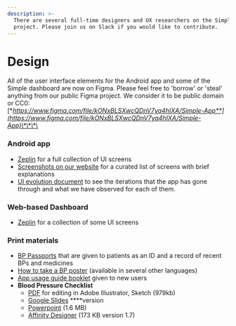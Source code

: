 ```yaml
---
description: >-
  There are several full-time designers and UX researchers on the Simple
  project. Please join us on Slack if you would like to contribute.
---
```


# Design

All of the user interface elements for the Android app and some of the Simple dashboard are now on Figma. Please feel free to 'borrow' or 'steal' anything from our public Figma project. We consider it to be public domain or CC0:  
[**https://www.figma.com/file/kONxBLSXwcQDnV7ya4hIXA/Simple-App**](https://www.figma.com/file/kONxBLSXwcQDnV7ya4hIXA/Simple-App)\*\*\*\*

### Android app

* [Zeplin](https://app.zeplin.io/project/5b9a49113dbe7958c1d3fde6) for a full collection of UI screens
* [Screenshots on our website](https://simple.org/screens) for a curated list of screens with brief explanations
* [UI evolution document](https://docs.google.com/document/d/1z-BCFZ7fpAUvAd55mIiPJBQBLQ9UusU-rrwmvhu0CMg/edit?usp=sharing) to see the iterations that the app has gone through and what we have observed for each of them.

### Web-based Dashboard

* [Zeplin](https://scene.zeplin.io/project/5ce85a735f66941e1fda8d5a) for a collection of some UI screens

### Print materials

* [BP Passports](https://www.dropbox.com/s/k95pspwvh8vikx4/BP%20Passport%20Punjabi%20v10%20%E2%80%94%20Sample.pdf?dl=0) that are given to patients as an ID and a record of recent BPs and medicines
* [How to take a BP poster](https://www.dropbox.com/s/vwi7k8gvnuf90xy/Blood-Pressure-Measurement-Checklist-007-CC0.pdf?dl=0) \(available in several other languages\)
* [App usage guide booklet](https://www.dropbox.com/s/8buicih4em2qjcg/Simple%20App%20Guide%20v1.2.pdf?dl=0) given to new users
* **Blood Pressure Checklist**
  * [PDF](https://www.dropbox.com/s/btqawupzl8m581r/Blood-Pressure-Measurement-Checklist-012-CC0.pdf?dl=0) for editing in Adobe Illustrator, Sketch \(979kb\)
  * [Google Slides](https://docs.google.com/presentation/d/1xIZoc5J_ouOHqPZToDq1UIEwyWBO85rjIELM6QO1nes/edit?usp=sharing) ****version
  * [Powerpoint](https://www.dropbox.com/s/mxpxgtkw5l5uq9j/Blood-Pressure-Measurement-Checklist-012-CC0.pptx?dl=0) \(1.6 MB\) 
  * [Affinity Designer](https://www.dropbox.com/s/qdbv9jg6d6fe8r9/BP%20checklist%20illustration.afdesign?dl=0) \(173 KB version 1.7\)



